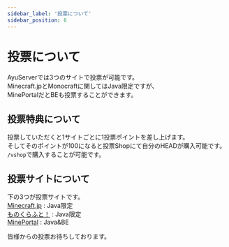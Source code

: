```yaml
---
sidebar_label: '投票について'
sidebar_position: 6
---
```

# 投票について

AyuServerでは3つのサイトで投票が可能です。  
Minecraft.jpとMonocraftに関してはJava限定ですが、  
MinePortalだとBEも投票することができます。

## 投票特典について
投票していただくと1サイトごとに1投票ポイントを差し上げます。  
そしてそのポイントが100になると投票Shopにて自分のHEADが購入可能です。  
`/vshop`で購入することが可能です。

## 投票サイトについて
下の3つが投票サイトです。  
[Minecraft.jp](https://minecraft.jp/servers/mc.ayuserver.net/vote/) : Java限定  
[ものくらふと！](https://monocraft.net/servers/KgCvA930jN4Fs5XtElx9/vote/) : Java限定  
[MinePortal](https://mineportal.jp/servers/cm0ataxhj00005gwq9o7r7b3i) : Java&BE  

皆様からの投票お待ちしております。